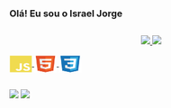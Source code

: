 ### Olá! Eu sou o Israel Jorge 

##
 <div align="center" style="display: inline_block">
  <a href="https://github.com/IsraelJorge">
  <img height="180vh"  src="https://github-readme-stats.vercel.app/api?username=IsraelJorge&show_icons=true&theme=github_dark&include_all_commits=true&count_private=true"/>
  <img height="180vh"  src="https://github-readme-stats.vercel.app/api/top-langs/?username=IsraelJorge&layout=compact&langs_count=7&theme=github_dark"/>
 </div>

 <div style="display: inline_block"><br>
  <img align="center" alt="Rafa-Js" height="30" width="40" src="https://raw.githubusercontent.com/devicons/devicon/master/icons/javascript/javascript-plain.svg">
  <img align="center" alt="Rafa-HTML" height="30" width="40" src="https://raw.githubusercontent.com/devicons/devicon/master/icons/html5/html5-original.svg">
  <img align="center" alt="Rafa-CSS" height="30" width="40" src="https://raw.githubusercontent.com/devicons/devicon/master/icons/css3/css3-original.svg">
  <src="https://media.discordapp.net/attachments/639956127056134178/890373478988013628/Publicacoes_Instagram_1_1.png?width=676&height=676">
 </div>
  
  ##
 
<div> 
  <a href="https://www.instagram.com/israeljorge_/" target="_blank"><img src="https://img.shields.io/badge/-Instagram-%23E4405F?style=for-the-badge&logo=instagram&logoColor=white" target="_blank"></a>
  <a href="https://www.linkedin.com/in/israel-jorge-54b5aa174/" target="_blank"><img src="https://img.shields.io/badge/LinkedIn-0077B5?style=for-the-badge&logo=linkedin&logoColor=white" target="_blank"></a>  
</div>
